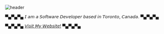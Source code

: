 ![header](https://github.com/MatthewBoden/MatthewBoden/assets/50034384/20984ce8-42e4-49e8-bdef-675a10c267c4)

▀▄▀▄▀▄  𝘐 𝘢𝘮 𝘢 𝘚𝘰𝘧𝘵𝘸𝘢𝘳𝘦 𝘋𝘦𝘷𝘦𝘭𝘰𝘱𝘦𝘳 𝘣𝘢𝘴𝘦𝘥 𝘪𝘯 𝘛𝘰𝘳𝘰𝘯𝘵𝘰, 𝘊𝘢𝘯𝘢𝘥𝘢.  ▀▄▀▄▀▄

▀▄▀▄▀▄  [𝘝𝘪𝘴𝘪𝘵 𝘔𝘺 𝘞𝘦𝘣𝘴𝘪𝘵𝘦!](https://matthewboden.github.io/)   ▀▄▀▄▀▄

